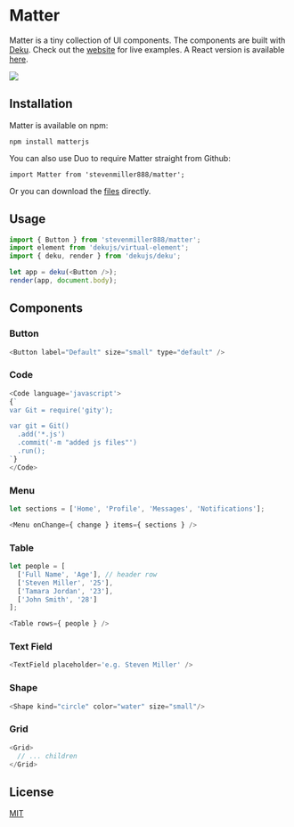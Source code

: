 
# Matter

Matter is a tiny collection of UI components. The components are built with [Deku](http://github.com/dekujs/deku). Check out the [website](http://stevenmiller888.github.io/matter/) for live examples. A React version is available [here](https://github.com/stevenmiller888/matter-react).

![](https://cldup.com/xTRE1NuYTv.png)

## Installation

Matter is available on npm:

`npm install matterjs`

You can also use Duo to require Matter straight from Github:

`import Matter from 'stevenmiller888/matter';`

Or you can download the [files](https://github.com/stevenmiller888/matter/tree/master/dist) directly.

## Usage

```js
import { Button } from 'stevenmiller888/matter';
import element from 'dekujs/virtual-element';
import { deku, render } from 'dekujs/deku';

let app = deku(<Button />);
render(app, document.body);
```

## Components

### Button

```js
<Button label="Default" size="small" type="default" />
```
  
### Code
  
```js
<Code language='javascript'>
{`
var Git = require('gity');

var git = Git()
  .add('*.js')
  .commit('-m "added js files"')
  .run();
`}
</Code>
```

### Menu

```js
let sections = ['Home', 'Profile', 'Messages', 'Notifications'];

<Menu onChange={ change } items={ sections } />
```

### Table

```js
let people = [
  ['Full Name', 'Age'], // header row
  ['Steven Miller', '25'],
  ['Tamara Jordan', '23'],
  ['John Smith', '28']
];

<Table rows={ people } />
```

### Text Field

```js
<TextField placeholder='e.g. Steven Miller' />
```

### Shape

```js
<Shape kind="circle" color="water" size="small"/>
```

### Grid

```js
<Grid>
  // ... children
</Grid>
```


## License

[MIT](https://tldrlegal.com/license/mit-license)

